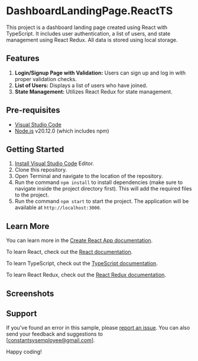 # DashboardLandingPage.ReactTS

This project is a dashboard landing page created using React with TypeScript. It includes user authentication, a list of users, and state management using React Redux. All data is stored using local storage.

## Features

1. **Login/Signup Page with Validation:** Users can sign up and log in with proper validation checks.
2. **List of Users:** Displays a list of users who have joined.
3. **State Management:** Utilizes React Redux for state management.

## Pre-requisites

- [Visual Studio Code](https://code.visualstudio.com/)
- [Node.js](https://nodejs.org/) v20.12.0 (which includes npm)

## Getting Started

1. [Install Visual Studio Code](https://code.visualstudio.com/) Editor.
2. Clone this repository.
3. Open Terminal and navigate to the location of the repository.
4. Run the command `npm install` to install dependencies (make sure to navigate inside the project directory first). This will add the required files to the project.
5. Run the command `npm start` to start the project. The application will be available at `http://localhost:3000`.

## Learn More

You can learn more in the [Create React App documentation](https://facebook.github.io/create-react-app/docs/getting-started).

To learn React, check out the [React documentation](https://reactjs.org/).

To learn TypeScript, check out the [TypeScript documentation](https://www.typescriptlang.org/docs/).

To learn React Redux, check out the [React Redux documentation](https://react-redux.js.org/introduction/getting-started).

## Screenshots



## Support

If you've found an error in this sample, please [report an issue](link/to/issue/repository). You can also send your feedback and suggestions to [constantsysemployee@gmail.com].

Happy coding!
